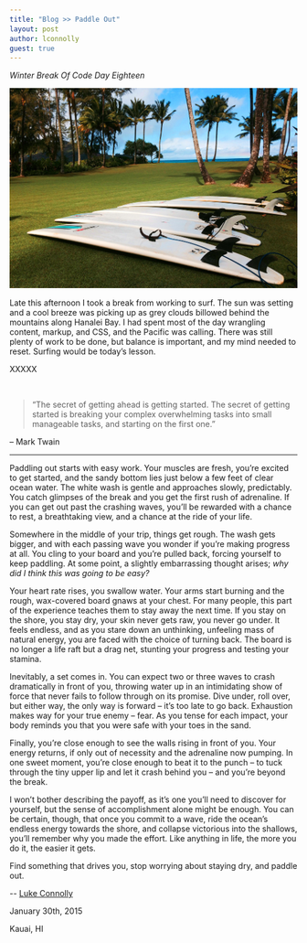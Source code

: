 ```yaml
---
title: "Blog >> Paddle Out"
layout: post
author: lconnolly
guest: true
---
```


*Winter Break Of Code Day Eighteen*

<img src="/blog/images/luke-paddle-out.jpg" class="nice" alt="Paddle Out"/>

Late this afternoon I took a break from working to surf. The sun was setting and a cool breeze was picking up as grey clouds billowed behind the mountains along Hanalei Bay. I had spent most of the day wrangling content, markup, and CSS, and the Pacific was calling. There was still plenty of work to be done, but balance is important, and my mind needed to reset. Surfing would be today’s lesson.  

XXXXX

<br/>

> “The secret of getting ahead is getting started. The secret of getting started is breaking your complex overwhelming tasks into small
> manageable tasks, and starting on the first one.”

–	Mark Twain

----

Paddling out starts with easy work. Your muscles are fresh, you’re excited to get started, and the sandy bottom lies just below a few feet of clear ocean water. The white wash is gentle and approaches slowly, predictably. You catch glimpses of the break and you get the first rush of adrenaline. If you can get out past the crashing waves, you’ll be rewarded with a chance to rest, a breathtaking view, and a chance at the ride of your life.

Somewhere in the middle of your trip, things get rough. The wash gets bigger, and with each passing wave you wonder if you’re making progress at all.  You cling to your board and you’re pulled back, forcing yourself to keep paddling. At some point, a slightly embarrassing thought arises; *why did I think this was going to be easy?*

Your heart rate rises, you swallow water. Your arms start burning and the rough, wax-covered board gnaws at your chest. For many people, this part of the experience teaches them to stay away the next time. If you stay on the shore, you stay dry, your skin never gets raw, you never go under. It feels endless, and as you stare down an unthinking, unfeeling mass of natural energy, you are faced with the choice of turning back. The board is no longer a life raft but a drag net, stunting your progress and testing your stamina.

Inevitably, a set comes in. You can expect two or three waves to crash dramatically in front of you, throwing water up in an intimidating show of force that never fails to follow through on its promise. Dive under, roll over, but either way, the only way is forward – it’s too late to go back. Exhaustion makes way for your true enemy – fear. As you tense for each impact, your body reminds you that you were safe with your toes in the sand.

Finally, you’re close enough to see the walls rising in front of you. Your energy returns, if only out of necessity and the adrenaline now pumping. In one sweet moment, you’re close enough to beat it to the punch – to tuck through the tiny upper lip and let it crash behind you – and you’re beyond the break.

I won’t bother describing the payoff, as it’s one you’ll need to discover for yourself, but the sense of accomplishment alone might be enough. You can be certain, though, that once you commit to a wave, ride the ocean’s endless energy towards the shore, and collapse victorious into the shallows, you’ll remember why you made the effort. Like anything in life, the more you do it, the easier it gets.

Find something that drives you, stop worrying about staying dry, and paddle out.


-- [Luke Connolly](https://twitter.com/kidminded)

January 30th, 2015

Kauai, HI
